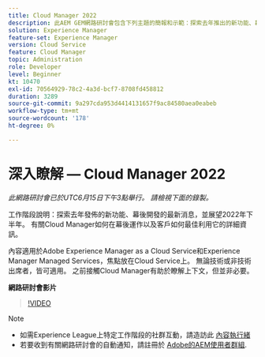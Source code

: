 ```yaml
---
title: Cloud Manager 2022
description: 此AEM GEM網路研討會包含下列主題的簡報和示範：探索去年推出的新功能、幕後更新…… （說明應該介於60到160個字元之間）
solution: Experience Manager
feature-set: Experience Manager
version: Cloud Service
feature: Cloud Manager
topic: Administration
role: Developer
level: Beginner
kt: 10470
exl-id: 70564929-78c2-4a3d-bcf7-8708fd458812
duration: 3289
source-git-commit: 9a297cda953d4414131657f9ac84580aea0eabeb
workflow-type: tm+mt
source-wordcount: '178'
ht-degree: 0%

---
```


# 深入瞭解 — Cloud Manager 2022

*此網路研討會已於UTC6月15日下午3點舉行。 請檢視下面的錄製。*

工作階段說明：探索去年發佈的新功能、幕後開發的最新消息，並展望2022年下半年。 有關Cloud Manager如何在幕後運作以及客戶如何最佳利用它的詳細資訊。

內容適用於Adobe Experience Manager as a Cloud Service和Experience Manager Managed Services，焦點放在Cloud Service上。 無論技術或非技術出席者，皆可適用。 之前接觸Cloud Manager有助於瞭解上下文，但並非必要。

**網路研討會影片**

>[!VIDEO](https://video.tv.adobe.com/v/343876)

>[!NOTE]
>
>* 如需Experience League上特定工作階段的社群互動，請造訪此 [內容執行緒](https://adobe.ly/3O0rdzd)
>* 若要收到有關網路研討會的自動通知，請註冊於 [Adobe的AEM使用者群組](https://aem-augs.adobe.com/).
